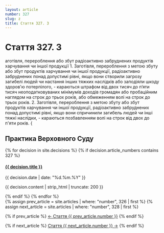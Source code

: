 ```yaml
---
layout: article
number: 327
slug: z
title: Стаття 327. З
---
```


# Стаття 327. З

аготівля, перероблення або збут радіоактивно забруднених продуктів харчування чи іншої продукції 1. Заготівля, перероблення з метою збуту або збут продуктів харчування чи іншої продукції, радіоактивно забруднених понад допустимі рівні, якщо вони створили загрозу загибелі людей чи настання інших тяжких наслідків або заподіяли шкоду здоров'ю потерпілого, - караються штрафом від двох тисяч до п’яти тисяч неоподатковуваних мінімумів доходів громадян або пробаційним наглядом на строк до трьох років, або обмеженням волі на строк до трьох років. 2. Заготівля, перероблення з метою збуту або збут продуктів харчування чи іншої продукції, радіоактивно забруднених понад допустимі рівні, якщо вони спричинили загибель людей чи інші тяжкі наслідки, - караються позбавленням волі на строк від двох до п'яти років. {

## Практика Верховного Суду

<div class="decisions-container">
{% for decision in site.decisions %}
  {% if decision.article_numbers contains 327 %}
    <div class="decision-item">
      <h4><a href="{{ decision.url }}">{{ decision.title }}</a></h4>
      <p class="decision-date">{{ decision.date | date: "%d.%m.%Y" }}</p>
      <p class="decision-excerpt">{{ decision.content | strip_html | truncate: 200 }}</p>
    </div>
  {% endif %}
{% endfor %}
</div>

<div class="article-navigation">
  {% assign prev_article = site.articles | where: "number", 326 | first %}
  {% assign next_article = site.articles | where: "number", 328 | first %}
  
  {% if prev_article %}
    <a href="{{ prev_article.url }}" class="prev-article">← Стаття {{ prev_article.number }}</a>
  {% endif %}
  
  {% if next_article %}
    <a href="{{ next_article.url }}" class="next-article">Стаття {{ next_article.number }} →</a>
  {% endif %}
</div>
